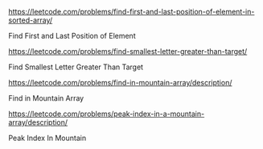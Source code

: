 https://leetcode.com/problems/find-first-and-last-position-of-element-in-sorted-array/

Find First and Last Position of Element

https://leetcode.com/problems/find-smallest-letter-greater-than-target/

Find Smallest Letter Greater Than Target

https://leetcode.com/problems/find-in-mountain-array/description/

Find in Mountain Array

https://leetcode.com/problems/peak-index-in-a-mountain-array/description/

Peak Index In Mountain
